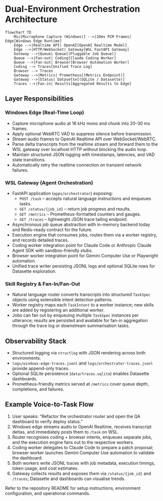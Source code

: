# Dual-Environment Orchestration Architecture

```mermaid
flowchart TD
    Mic[Microphone Capture (Windows)] -->|20ms PCM Frames| Edge[Windows Edge Runtime]
    Edge -->|Realtime API| OpenAI[OpenAI Realtime Model]
    Edge -->|HTTP/WebSocket| Gateway[WSL FastAPI Gateway]
    Gateway -->|Queue| Queue[(Pluggable Job Queue)]
    Queue -->|Fan-out| Coding[Claude Coding Worker]
    Queue -->|Fan-out| Browser[Browser Automation Worker]
    Coding --> Traces[Unified Trace Log]
    Browser --> Traces
    Gateway -->|Metrics| Prometheus[(Metrics Endpoint)]
    Gateway -->|Status| Datasette[(SQLite / Datasette)]
    Traces -->|Fan-in| Results[Aggregated Results to Edge]
```

## Layer Responsibilities

### Windows Edge (Real-Time Loop)
- Capture microphone audio at 16 kHz mono and chunk into 20–30 ms frames.
- Apply optional WebRTC VAD to suppress silence before transmission.
- Stream audio frames to OpenAI Realtime API over WebSocket/WebRTC.
- Parse delta transcripts from the realtime stream and forward them to the WSL gateway over localhost HTTP without blocking the audio loop.
- Maintain structured JSON logging with timestamps, latencies, and VAD state transitions.
- Automatically retry the realtime connection on transient network failures.

### WSL Gateway (Agent Orchestration)
- FastAPI application (`apps/orchestrator`) exposing:
  - `POST /task` – accepts natural language instructions and enqueues tasks.
  - `GET /status/{job_id}` – return job progress and results.
  - `GET /metrics` – Prometheus-formatted counters and gauges.
  - `GET /traces` – lightweight JSON trace tailing endpoint.
- Asynchronous job queue abstraction with in-memory backend today and Redis-ready contract for the future.
- Execution engine that consumes jobs, routes them via a worker registry, and records detailed traces.
- Coding worker integration point for Claude Code or Anthropic Claude Agent SDK with sandbox-friendly stubs.
- Browser worker integration point for Gemini Computer Use or Playwright automation.
- Unified trace writer persisting JSONL logs and optional SQLite rows for Datasette exploration.

### Skill Registry & Fan-In/Fan-Out
- Natural language router converts transcripts into structured `TaskSpec` objects using extensible intent detection patterns.
- Worker registry maps each `TaskIntent` to a worker instance; new skills are added by registering an additional worker.
- Jobs can fan out by enqueuing multiple `TaskSpec` instances per utterance; results are persisted and available for fan-in aggregation through the trace log or downstream summarisation tasks.

## Observability Stack
- Structured logging via `structlog` with JSON rendering across both environments.
- `logs/windows-edge-traces.jsonl` and `logs/orchestrator-traces.jsonl` provide append-only traces.
- Optional SQLite persistence (`data/traces.sqlite`) enables Datasette dashboards.
- Prometheus-friendly metrics served at `/metrics` cover queue depth, completions, and failures.

## Example Voice-to-Task Flow
1. User speaks: “Refactor the orchestrator router and open the QA dashboard to verify deploy status.”
2. Windows edge streams audio to OpenAI Realtime, receives transcript deltas, and immediately posts them to `/task` on WSL.
3. Router recognises coding + browser intents, enqueues separate jobs, and the execution engine fans out to the respective workers.
4. Coding worker delegates to Claude Code to prepare a patch proposal; browser worker launches Gemini Computer Use automation to validate the dashboard.
5. Both workers write JSONL traces with job metadata, execution timings, token usage, and cost estimates.
6. Gateway collects results and exposes them via `/status/{job_id}` and `/traces`; Datasette and dashboards can visualise trends.

Refer to the repository README for setup instructions, environment configuration, and operational commands.
